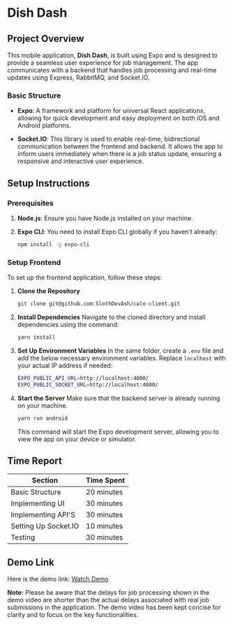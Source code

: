 # Dish Dash

## Project Overview

This mobile application, **Dish Dash**, is built using Expo and is designed to provide a seamless user experience for job management. The app communicates with a backend that handles job processing and real-time updates using Express, RabbitMQ, and Socket.IO.

### Basic Structure

- **Expo**: A framework and platform for universal React applications, allowing for quick development and easy deployment on both iOS and Android platforms.

- **Socket.IO**: This library is used to enable real-time, bidirectional communication between the frontend and backend. It allows the app to inform users immediately when there is a job status update, ensuring a responsive and interactive user experience.

## Setup Instructions

### Prerequisites

1. **Node.js**: Ensure you have Node.js installed on your machine.

2. **Expo CLI**: You need to install Expo CLI globally if you haven't already:
   ```bash
   npm install -g expo-cli
   ```

### Setup Frontend

To set up the frontend application, follow these steps:

1. **Clone the Repository**

   ```bash
   git clone git@github.com:SlothDevAsh/calo-client.git
   ```

2. **Install Dependencies**
   Navigate to the cloned directory and install dependencies using the command:

   ```bash
   yarn install
   ```

3. **Set Up Environment Variables**
   In the same folder, create a `.env` file and add the below necessary environment variables. Replace `localhost` with your actual IP address if needed:

   ```bash
   EXPO_PUBLIC_API_URL=http://localhost:4000/
   EXPO_PUBLIC_SOCKET_URL=http://localhost:4000/
   ```

4. **Start the Server**
   Make sure that the backend server is already running on your machine.
   ```bash
   yarn run android
   ```
   This command will start the Expo development server, allowing you to view the app on your device or simulator.

## Time Report

| Section              | Time Spent |
| -------------------- | ---------- |
| Basic Structure      | 20 minutes |
| Implementing UI      | 30 minutes |
| Implementing API'S   | 30 minutes |
| Setting Up Socket.IO | 10 minutes |
| Testing              | 30 minutes |

## Demo Link

Here is the demo link: [Watch Demo](https://www.youtube.com/shorts/zFykaLDcoIg)

**Note:** Please be aware that the delays for job processing shown in the demo video are shorter than the actual delays associated with real job submissions in the application. The demo video has been kept concise for clarity and to focus on the key functionalities.
